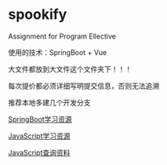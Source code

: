 # spookify
Assignment for Program Ellective

使用的技术：SpringBoot + Vue

大文件都放到大文件这个文件夹下！！！

每次提价都必须详细写明提交信息，否则无法追溯

推荐本地多建几个开发分支

[SpringBoot学习资源](https://www.yuque.com/leifengyang/springboot3/vznmdeb4kgn90vrx)

[JavaScript学习资源](https://www.runoob.com/jsref/dom-obj-attributes.html)

[JavaScript查询资料](https://developer.mozilla.org/zh-CN/)

